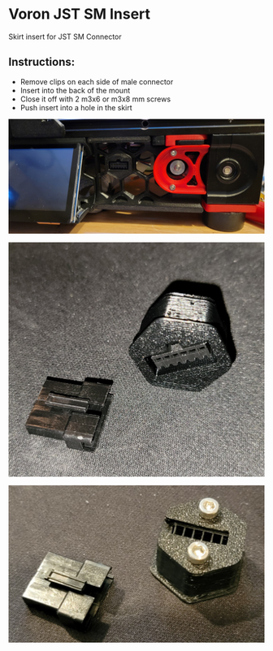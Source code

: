 # Voron JST SM Insert
Skirt insert for JST SM Connector

## Instructions:

- Remove clips on each side of male connector
- Insert into the back of the mount
- Close it off with 2 m3x6 or m3x8 mm screws
- Push insert into a hole in the skirt

![Image 1](20220116_193523.jpg)

![Image 1](20220114_085704.jpg)

![Image 1](20220114_085717.jpg)
